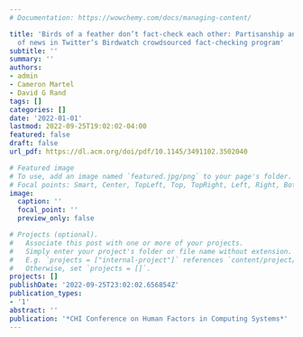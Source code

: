 ```yaml
---
# Documentation: https://wowchemy.com/docs/managing-content/

title: 'Birds of a feather don’t fact-check each other: Partisanship and the evaluation
  of news in Twitter’s Birdwatch crowdsourced fact-checking program'
subtitle: ''
summary: ''
authors:
- admin
- Cameron Martel
- David G Rand
tags: []
categories: []
date: '2022-01-01'
lastmod: 2022-09-25T19:02:02-04:00
featured: false
draft: false
url_pdf: https://dl.acm.org/doi/pdf/10.1145/3491102.3502040

# Featured image
# To use, add an image named `featured.jpg/png` to your page's folder.
# Focal points: Smart, Center, TopLeft, Top, TopRight, Left, Right, BottomLeft, Bottom, BottomRight.
image:
  caption: ''
  focal_point: ''
  preview_only: false

# Projects (optional).
#   Associate this post with one or more of your projects.
#   Simply enter your project's folder or file name without extension.
#   E.g. `projects = ["internal-project"]` references `content/project/deep-learning/index.md`.
#   Otherwise, set `projects = []`.
projects: []
publishDate: '2022-09-25T23:02:02.656854Z'
publication_types:
- '1'
abstract: ''
publication: '*CHI Conference on Human Factors in Computing Systems*'
---
```

